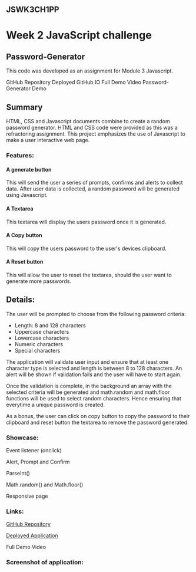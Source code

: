 ## JSWK3CH1PP
# Week 2 JavaScript challenge
## Password-Generator

This code was developed as an assignment for Module 3 Javascript.

GitHub Repository
Deployed GitHub IO
Full Demo Video
Password-Generator Demo

## Summary
HTML, CSS and Javascript documents combine to create a random password generator. HTML and CSS code were provided as this was a refractoring assignment.
This project emphasizes the use of Javascript to make a user interactive web page.


### Features:
#### A generate button
This will send the user a series of prompts, confirms and alerts to collect data.
After user data is collected, a random password will be generated using Javascript.

#### A Textarea
This textarea will display the users password once it is generated.

#### A Copy button
This will copy the users password to the user's devices clipboard.

#### A Reset button
This will allow the user to reset the textarea, should the user want to generate more passwords.


## Details:
The user will be prompted to choose from the following password criteria: 
* Length: 8 and 128 characters
* Uppercase characters
* Lowercase characters
* Numeric characters
* Special characters

The application will validate user input and ensure that at least one character type is selected and length is between 8 to 128 characters.
An alert will be shown if validation fails and the user will have to start again.

Once the validation is complete, in the background an array with the selected criteria will be generated and math.random and math.floor functions will be used to select random characters.
Hence ensuring that everytime a unique password is created.

As a bonus, the user can click on copy button to copy the password to their clipboard and reset button the textarea to remove the password generated.


### Showcase:

Event listener (onclick)

Alert, Prompt and Confirm

ParseInt()

Math.random() and Math.floor()

Responsive page


### Links:
[GitHub Repository]()

[Deployed Application](https://pooja3093.github.io/JSWK3CH1PP/)

Full Demo Video

### Screenshot of application:
